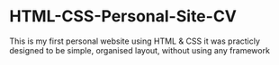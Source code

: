 # HTML-CSS-Personal-Site-CV

This is my first personal website using HTML & CSS 
it was practicly designed to be simple, organised layout, without using any framework
